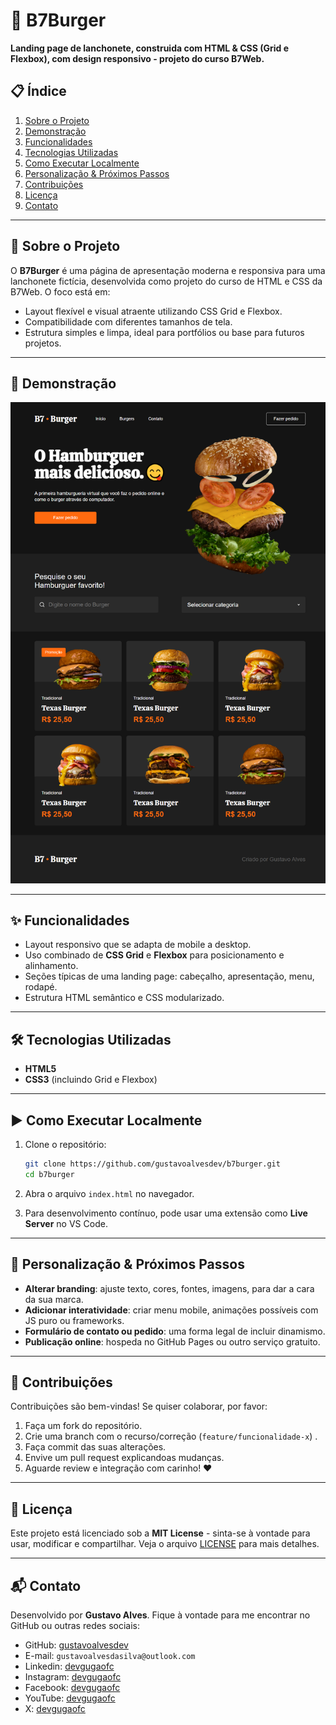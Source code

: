 # 🚀 B7Burger

**Landing page de lanchonete, construida com HTML & CSS (Grid e Flexbox), com design responsivo - projeto do curso B7Web.**

## 📋 Índice

1. [Sobre o Projeto](#-sobre-o-projeto)
2. [Demonstração](#-demonstração)
3. [Funcionalidades](#-funcionalidades)
4. [Tecnologias Utilizadas](#-tecnologias-utilizadas)
5. [Como Executar Localmente](#-como-executar-localmente)
6. [Personalização & Próximos Passos](#-personalização-próximos-passos)
7. [Contribuições](#-contribuições)
8. [Licença](#-licença)
9. [Contato](#-contato)

---

## 📖 Sobre o Projeto

O **B7Burger** é uma página de apresentação moderna e responsiva para uma lanchonete fictícia, desenvolvida como projeto do curso de HTML e CSS da B7Web. O foco está em:

- Layout flexível e visual atraente utilizando CSS Grid e Flexbox.
- Compatibilidade com diferentes tamanhos de tela.
- Estrutura simples e limpa, ideal para portfólios ou base para futuros projetos.

---

## 🎥 Demonstração

![Layout do B7 Burger](b7burger.png)

---

## ✨ Funcionalidades

- Layout responsivo que se adapta de mobile a desktop.
- Uso combinado de **CSS Grid** e **Flexbox** para posicionamento e alinhamento.
- Seções típicas de uma landing page: cabeçalho, apresentação, menu, rodapé.
- Estrutura HTML semântico e CSS modularizado.

---

## 🛠 Tecnologias Utilizadas

- **HTML5**
- **CSS3** (incluindo Grid e Flexbox)

---

## ▶ Como Executar Localmente

1. Clone o repositório:

    ```bash
    git clone https://github.com/gustavoalvesdev/b7burger.git
    cd b7burger
    ```

2. Abra o arquivo `index.html` no navegador.
3. Para desenvolvimento contínuo, pode usar uma extensão como __Live Server__ no VS Code.

---

## 🎨 Personalização & Próximos Passos

- **Alterar branding**: ajuste texto, cores, fontes, imagens, para dar a cara da sua marca.
- **Adicionar interatividade**: criar menu mobile, animações possíveis com JS puro ou frameworks.
- **Formulário de contato ou pedido**: uma forma legal de incluir dinamismo.
- **Publicação online**: hospeda no GitHub Pages ou outro serviço gratuito.

---

## 🤝 Contribuições

Contribuições são bem-vindas! Se quiser colaborar, por favor:

1. Faça um fork do repositório.
2. Crie uma branch com o recurso/correção (`feature/funcionalidade-x`) .
3. Faça commit das suas alterações.
4. Envive um pull request explicandoas mudanças.
5. Aguarde review e integração com carinho! ️️❤️

---

## 📜 Licença

Este projeto está licenciado sob a **MIT License** - sinta-se à vontade para usar, modificar e compartilhar.
Veja o arquivo [LICENSE](LICENSE) para mais detalhes.

---

## 📬 Contato

Desenvolvido por **Gustavo Alves**.
Fique à vontade para me encontrar no GitHub ou outras redes sociais:

- GitHub: [gustavoalvesdev](https://github.com/gustavoalvesdev)
- E-mail: `gustavoalvesdasilva@outlook.com` 
- Linkedin: [devgugaofc](https://linkedin.com/in/devgugaofc)
- Instagram: [devgugaofc](https://instagram.com/devgugaofc)
- Facebook: [devgugaofc](https://facebook.com/devgugaofc)
- YouTube: [devgugaofc](https://youtube.com/@devgugaofc)
- X: [devgugaofc](https:/x.com/devgugaofc)